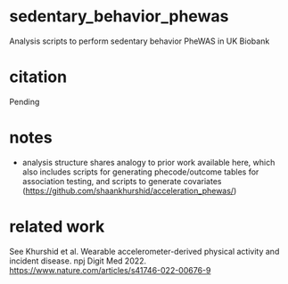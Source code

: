 # sedentary_behavior_phewas
Analysis scripts to perform sedentary behavior PheWAS in UK Biobank

# citation
Pending

# notes
- analysis structure shares analogy to prior work available here, which also includes scripts for generating phecode/outcome tables for association testing, and scripts to generate covariates (https://github.com/shaankhurshid/acceleration_phewas/)

# related work
See Khurshid et al. Wearable accelerometer-derived physical activity and incident disease. npj Digit Med 2022. https://www.nature.com/articles/s41746-022-00676-9
